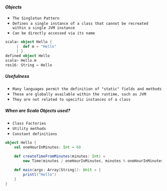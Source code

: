 #### _Objects_
- `The Singleton Pattern`
- `Defines a single instance of a class that cannot be recreated within a single JVM instance`
- `Can be directly accessed via its name`

```scala
scala> object Hello {
     |  def m = "Hello"
     | }
defined object Hello
scala> Hello.m
res16: String = Hello
```
##### _Usefulness_
- `Many languages permit the definition of "static" fields and methods`
- `These are globally available within the runtime, such as JVM`
- `They are not related to specific instances of a class`

##### _When are Scala Objects used?_
- `Class Factories`
- `Utility methods`
- `Constant definitions`

```scala
object Hello {
	val oneHourInMinutes: Int = 60

	def createTimeFromMinutes(minutes: Int) = 
		new Time(minutes / oneHourInMinutes, minutes % oneHourInMinutes)

	def main(args: Array[String]): Unit = {
		printl("Hello")
	}
}
```
